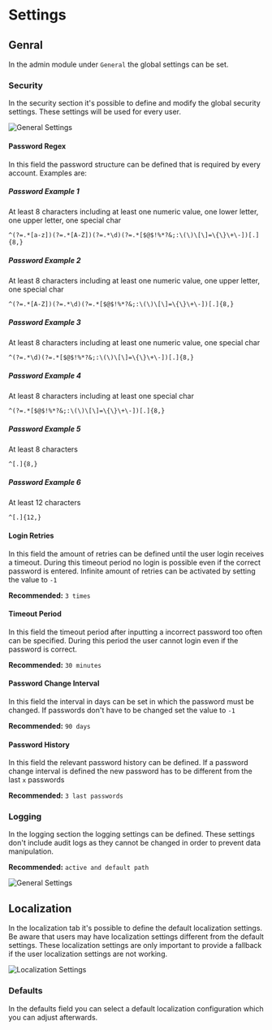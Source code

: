 # Settings

## Genral

In the admin module under `General` the global settings can be set.

### Security

In the security section it's possible to define and modify the global security settings. These settings will be used for every user.

![General Settings](Modules/Admin/Docs/Help/img/general/settings_security.png)

#### Password Regex

In this field the password structure can be defined that is required by every account. Examples are:

##### Password Example 1

At least 8 characters including at least one numeric value, one lower letter, one upper letter, one special char

```^(?=.*[a-z])(?=.*[A-Z])(?=.*\d)(?=.*[$@$!%*?&;:\(\)\[\]=\{\}\+\-])[.]{8,}```

##### Password Example 2

At least 8 characters including at least one numeric value, one upper letter, one special char

```^(?=.*[A-Z])(?=.*\d)(?=.*[$@$!%*?&;:\(\)\[\]=\{\}\+\-])[.]{8,}```

##### Password Example 3

At least 8 characters including at least one numeric value, one special char

```^(?=.*\d)(?=.*[$@$!%*?&;:\(\)\[\]=\{\}\+\-])[.]{8,}```

##### Password Example 4

At least 8 characters including at least one special char

```^(?=.*[$@$!%*?&;:\(\)\[\]=\{\}\+\-])[.]{8,}```

##### Password Example 5

At least 8 characters

```^[.]{8,}```

##### Password Example 6

At least 12 characters

```^[.]{12,}```

#### Login Retries

In this field the amount of retries can be defined until the user login receives a timeout. During this timeout period no login is possible even if the correct password is entered. Infinite amount of retries can be activated by setting the value to `-1`

**Recommended:** `3 times`

#### Timeout Period

In this field the timeout period after inputting a incorrect password too often can be specified. During this period the user cannot login even if the password is correct.

**Recommended:** `30 minutes`

#### Password Change Interval

In this field the interval in days can be set in which the password must be changed. If passwords don't have to be changed set the value to `-1`

**Recommended:** `90 days`

#### Password History

In this field the relevant password history can be defined. If a password change interval is defined the new password has to be different from the last `x` passwords

**Recommended:** `3 last passwords`

### Logging

In the logging section the logging settings can be defined. These settings don't include audit logs as they cannot be changed in order to prevent data manipulation.

**Recommended:** `active and default path`

![General Settings](Modules/Admin/Docs/Help/img/general/settings_logging.png)

## Localization

In the localization tab it's possible to define the default localization settings. Be aware that users may have localization settings different from the default settings. These localization settings are only important to provide a fallback if the user localization settings are not working.

![Localization Settings](Modules/Admin/Docs/Help/img/general/settings_localization.png)

### Defaults

In the defaults field you can select a default localization configuration which you can adjust afterwards.

